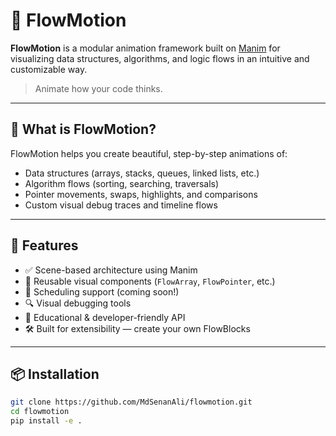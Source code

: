 # 🌊 FlowMotion

**FlowMotion** is a modular animation framework built on [Manim](https://www.manim.community/) for visualizing data structures, algorithms, and logic flows in an intuitive and customizable way.

> Animate how your code thinks.

---

## 🎥 What is FlowMotion?

FlowMotion helps you create beautiful, step-by-step animations of:

- Data structures (arrays, stacks, queues, linked lists, etc.)
- Algorithm flows (sorting, searching, traversals)
- Pointer movements, swaps, highlights, and comparisons
- Custom visual debug traces and timeline flows

---

## 🚀 Features

- ✅ Scene-based architecture using Manim
- 🔁 Reusable visual components (`FlowArray`, `FlowPointer`, etc.)
- 🎯 Scheduling support (coming soon!)
- 🔍 Visual debugging tools
- 🧠 Educational & developer-friendly API
- 🛠️ Built for extensibility — create your own FlowBlocks

---

## 📦 Installation

```bash
git clone https://github.com/MdSenanAli/flowmotion.git
cd flowmotion
pip install -e .
